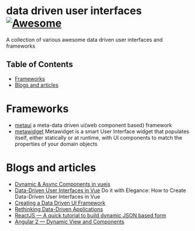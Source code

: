 # data driven user interfaces [![Awesome](https://cdn.rawgit.com/sindresorhus/awesome/d7305f38d29fed78fa85652e3a63e154dd8e8829/media/badge.svg)](https://github.com/sindresorhus/awesome)

A collection of various awesome data driven user interfaces and frameworks

## Table of Contents

- [Frameworks](#Frameworks)
- [Blogs and articles](#Blogs-and-articles)

# Frameworks

* [metaui](https://github.com/isuwang/metaui) a meta-data driven ui(web component based) framework
* [metawidget](https://github.com/metawidget/metawidget) Metawidget is a smart User Interface widget that populates itself, either statically or at runtime, with UI components to match the properties of your domain objects

# Blogs and articles

- [Dynamic & Async Components in vuejs](https://vuejs.org/v2/guide/components-dynamic-async.html)
- [Data-Driven User Interfaces in Vue](https://rangle.io/blog/how-to-create-data-driven-user-interfaces-in-vue/) Do it with Elegance: How to Create Data-Driven User Interfaces in Vue
- [Creating a Data Driven UI Framework](https://www.slideshare.net/ankurbansal177/meta-refresh-45253237)
- [Rethinking Data-Driven Applications](https://itnext.io/rethinking-data-driven-applications-a17bcb9a91b)
- [ReactJS — A quick tutorial to build dynamic JSON based form](https://codeburst.io/reactjs-a-quick-tutorial-to-build-dynamic-json-based-form-a4768b3151c0)
- [Angular 2 — Dynamic View and Components](https://medium.com/nerdlog/angular-2-dynamic-view-and-components-330205fa6896)

